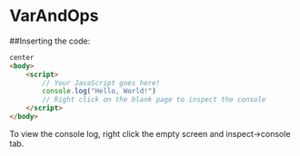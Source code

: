 # VarAndOps

##Inserting the code:
```html
center
<body>
    <script>
        // Your JavaScript goes here!
        console.log("Hello, World!")
        // Right click on the blank page to inspect the console
    </script>
</body>
```
To view the console log, right click the empty screen and inspect->console tab.
